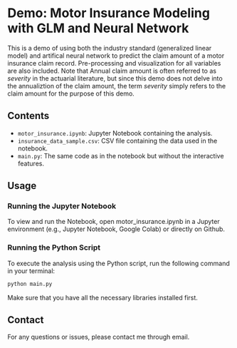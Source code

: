 # Demo: Motor Insurance Modeling with GLM and Neural Network

This is a demo of using both the industry standard (generalized linear model) and artifical neural network to predict the claim amount of a motor insurance claim record. Pre-processing and visualization for all variables are also included. Note that Annual claim amount is often referred to as _severity_ in the actuarial literature, but since this demo does not delve into the annualiztion of the claim amount, the term _severity_ simply refers to the claim amount for the purpose of this demo.

## Contents

- `motor_insurance.ipynb`: Jupyter Notebook containing the analysis.
- `insurance_data_sample.csv`: CSV file containing the data used in the notebook.
- `main.py`: The same code as in the notebook but without the interactive features.

## Usage
### Running the Jupyter Notebook
To view and run the Notebook, open motor_insurance.ipynb in a Jupyter environment (e.g., Jupyter Notebook, Google Colab) or directly on Github.

### Running the Python Script
To execute the analysis using the Python script, run the following command in your terminal:
```sh
python main.py
```
Make sure that you have all the necessary libraries installed first.


## Contact
For any questions or issues, please contact me through email.